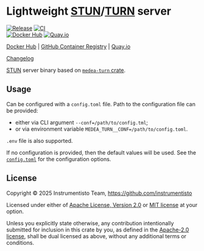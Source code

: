 Lightweight [STUN]/[TURN] server
================================

[![Release](https://img.shields.io/github/v/release/instrumentisto/medea-turn-rs?filter=q%3Dbin%252F&display_name=release "Release")](https://github.com/instrumentisto/medea-turn-rs/releases?q=bin%252F)
[![CI](https://github.com/instrumentisto/medea-turn-rs/actions/workflows/bin.yml/badge.svg?branch=main "Binary CI")](https://github.com/instrumentisto/medea-turn-rs/actions/workflows/bin.yml?query=branch%3Amain)\
[![Docker Hub](https://img.shields.io/docker/pulls/instrumentisto/medea-turn?label=Docker%20Hub%20pulls "Docker Hub pulls")](https://hub.docker.com/r/instrumentisto/medea-turn)
[![Quay.io](https://quay.io/repository/instrumentisto/medea-turn/status "Quay.io")](https://quay.io/repository/instrumentisto/medea-turn)


[Docker Hub](https://hub.docker.com/r/instrumentisto/medea-turn)
| [GitHub Container Registry](https://github.com/orgs/instrumentisto/packages/container/package/medea-turn)
| [Quay.io](https://quay.io/repository/instrumentisto/medea-turn)

[Changelog](https://github.com/instrumentisto/medea-turn-rs/blob/main/bin/CHANGELOG.md)

[STUN] server binary based on [`medea-turn` crate].




## Usage

Can be configured with a `config.toml` file. Path to the configuration file can be provided:
- either via CLI argument `--conf=/path/to/config.tml`;
- or via environment variable `MEDEA_TURN__CONF=/path/to/config.toml`.

`.env` file is also supported.

If no configuration is provided, then the default values will be used. See the [`config.toml`](config.toml) for the configuration options.




## License

Copyright © 2025 Instrumentisto Team, <https://github.com/instrumentisto>

Licensed under either of [Apache License, Version 2.0][APACHE] or [MIT license][MIT] at your option.

Unless you explicitly state otherwise, any contribution intentionally submitted for inclusion in this crate by you, as defined in the [Apache-2.0 license][APACHE], shall be dual licensed as above, without any additional terms or conditions.




[`medea-turn` crate]: https://docs.rs/medea-turn
[APACHE]: https://github.com/instrumentisto/medea-turn-rs/blob/v0.12.0/LICENSE-APACHE
[MIT]: https://github.com/instrumentisto/medea-turn-rs/blob/v0.12.0/LICENSE-MIT
[STUN]: https://en.wikipedia.org/wiki/STUN
[TURN]: https://en.wikipedia.org/wiki/TURN
